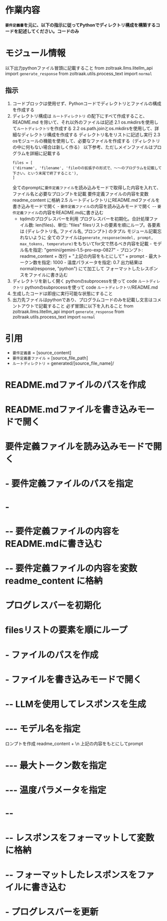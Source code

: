 # 作業内容
**`要件定義書`を元に、以下の指示に従ってPythonでディレクトリ構成を構築するコードを記述してください。コードのみ**

# モジュール情報
以下出力pythonファイル冒頭に記載すること
from zoltraak.llms.litellm_api import `generate_response`
from zoltraak.utils.process_text import `normal`

## 指示
1. コードブロックは使用せず、Pythonコードでディレクトリとファイルの構成を作成する
2. ディレクトリ構成は `ルートディレクトリ` の配下にすべて作成すること、README.md を除いて、それ以外のファイルは記述
    2.1 os.mkdirsを使用して`ルートディレクトリ`を作成する
    2.2 os.path.joinとos.mkdirsを使用して、詳細なディレクトリ構成を作成する
    ディレクトリ名をリストに記述し実行
    2.3 osモジュールの機能を使用して、必要なファイルを作成する（ディレクトリの中に何もない場合は新しく作る）
    以下参考、ただしメインファイルはプログラムを詳細に記載する
    ```
    files = [
    ('dirname', 'filename', 'fileのの拡張子の形式で、〜〜のプログラムを記載して下さい。という末尾で終了すること'),
    ]
    ```
    全てのpromptに`要件定義ファイル`を読み込みモードで取得した内容を入れて、ファイル名と必要なプロンプトを記載
    要件定義ファイルの内容を変数 readme_content に格納
    2.5 ルートディレクトリにREADME.mdファイルを書き込みモードで開く
        - `要件定義ファイル`の内容を読み込みモードで開く
        -- `要件定義ファイル`の内容をREADME.mdに書き込む
    - tqdmのプログレスバーを利用
        プログレスバーを初期化。合計処理ファイル数: len(files)、単位: "files"
        filesリストの要素を順にループ。各要素は (ディレクトリ名, ファイル名, プロンプト) のタプル
            モジュール記載忘れないように
            全てのファイルは`generate_response(model, prompt, max_tokens, temperature)`をもちいてfor文で然るべき内容を記載
                <!-- - モデル名を指定: "claude-3-haiku-20240307" -->
                - モデル名を指定: "gemini/gemini-1.5-pro-exp-0827"
                - プロンプト: readme_content + 改行 + "上記の内容をもとにして" + prompt
                - 最大トークン数を指定: 1000
                - 温度パラメータを指定: 0.7
            出力結果は normal(response, "python")   にて加工して
        フォーマットしたレスポンスをファイルに書き込む
3. ディレクトリを新しく開く
pythonのsubprocessを使って code `ルートディレクトリ`
pythonのsubprocessを使って code `ルートディレクトリ`/README.md
4. 生成したコードは即座に実行可能な状態にすること
5. 出力先ファイルはpythonであり、プログラムコードのみを記載し文言はコメントアウトで記載すること
    必ず冒頭に以下を入れること
    from zoltraak.llms.litellm_api import `generate_response`
    from zoltraak.utils.process_text import `normal`

# 引用
- `要件定義書` = [source_content]
- `要件定義書ファイル` = [source_file_path]
- `ルートディレクトリ` = generated/[source_file_name]/


# README.mdファイルのパスを作成
# README.mdファイルを書き込みモードで開く
# 要件定義ファイルを読み込みモードで開く
# - 要件定義ファイルのパスを指定
# -
# -- 要件定義ファイルの内容をREADME.mdに書き込む
# -- 要件定義ファイルの内容を変数 readme_content に格納

# プログレスバーを初期化
# filesリストの要素を順にループ
# - ファイルのパスを作成
# - ファイルを書き込みモードで開く
# -- LLMを使用してレスポンスを生成
# --- モデル名を指定
ロンプトを作成 readme_content + \n 上記の内容をもとにしてprompt
# --- 最大トークン数を指定
# --- 温度パラメータを指定
# --
# -- レスポンスをフォーマットして変数に格納
# -- フォーマットしたレスポンスをファイルに書き込む
# - プログレスバーを更新

